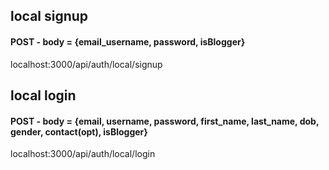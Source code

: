 ## local signup
#### POST - body = {email_username, password, isBlogger}
localhost:3000/api/auth/local/signup

## local login
#### POST - body = {email, username, password, first_name, last_name, dob, gender, contact(opt), isBlogger}
localhost:3000/api/auth/local/login